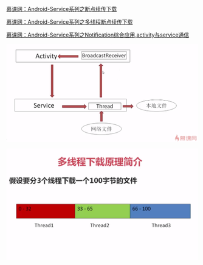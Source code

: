 
[慕课网：Android-Service系列之断点续传下载](https://www.imooc.com/learn/363)

[慕课网：Android-Service系列之多线程断点续传下载](http://www.imooc.com/learn/376)

[慕课网：Android-Service系列之Notification综合应用,activity与service通信](http://www.imooc.com/learn/653)


![](./imgs/01.png)

![](./imgs/02.png)